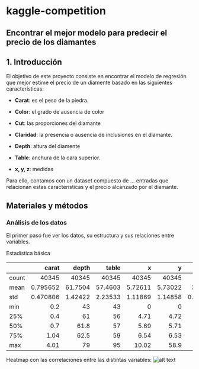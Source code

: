 # kaggle-competition
## Encontrar el mejor modelo para predecir el precio de los diamantes


## 1. Introducción

El objetivo de este proyecto consiste en encontrar el modelo de regresión que mejor estime el precio de un diamente basado en las siguientes características:

* **Carat**: es el peso de la piedra.

* **Color**: el grado de ausencia de color

* **Cut**: las proporciones del diamante

* **Claridad**: la presencia o ausencia de inclusiones en el diamante.

* **Depth**: altura del diamente

* **Table**: anchura de la cara superior.

* **x, y, z**: medidas

Para ello, contamos con un dataset compuesto de  ... entradas que relacionan estas características y el precio alcanzado por el diamante.

## Materiales y métodos

### Análisis de los datos

El primer paso fue ver los datos, su estructura y sus relaciones entre variables.

Estadística básica

|       |        carat |       depth |       table |           x |           y |            z |    price |
|:------|-------------:|------------:|------------:|------------:|------------:|-------------:|---------:|
| count | 40345        | 40345       | 40345       | 40345       | 40345       | 40345        | 40345    |
| mean  |     0.795652 |    61.7504  |    57.4603  |     5.72611 |     5.73022 |     3.53514  |  3924.09 |
| std   |     0.470806 |     1.42422 |     2.23533 |     1.11869 |     1.14858 |     0.693662 |  3982    |
| min   |     0.2      |    43       |    43       |     0       |     0       |     0        |   326    |
| 25%   |     0.4      |    61       |    56       |     4.71    |     4.72    |     2.91     |   948    |
| 50%   |     0.7      |    61.8     |    57       |     5.69    |     5.71    |     3.52     |  2395    |
| 75%   |     1.04     |    62.5     |    59       |     6.54    |     6.53    |     4.03     |  5313    |
| max   |     4.01     |    79       |    95       |    10.02    |    58.9     |     8.06     | 18818    |


Heatmap con las correlaciones entre las distintas variables:
![alt text](../img/heatmap.png)